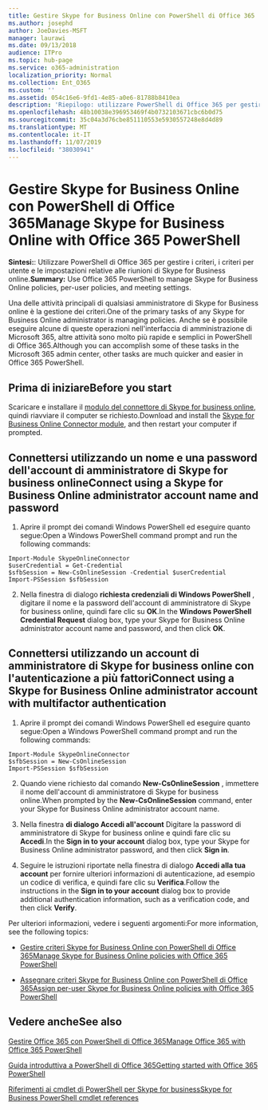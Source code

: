 ```yaml
---
title: Gestire Skype for Business Online con PowerShell di Office 365
ms.author: josephd
author: JoeDavies-MSFT
manager: laurawi
ms.date: 09/13/2018
audience: ITPro
ms.topic: hub-page
ms.service: o365-administration
localization_priority: Normal
ms.collection: Ent_O365
ms.custom: ''
ms.assetid: 054c16e6-9fd1-4e85-a0e6-81788b8410ea
description: 'Riepilogo: utilizzare PowerShell di Office 365 per gestire i criteri, i criteri per utente e le impostazioni relative alle riunioni di Skype for Business online.'
ms.openlocfilehash: 48b10038e396953469f4b0732103671cbc6b0d75
ms.sourcegitcommit: 35c04a3d76cbe851110553e5930557248e8d4d89
ms.translationtype: MT
ms.contentlocale: it-IT
ms.lasthandoff: 11/07/2019
ms.locfileid: "38030941"
---
```

# <a name="manage-skype-for-business-online-with-office-365-powershell"></a><span data-ttu-id="ff96f-103">Gestire Skype for Business Online con PowerShell di Office 365</span><span class="sxs-lookup"><span data-stu-id="ff96f-103">Manage Skype for Business Online with Office 365 PowerShell</span></span>

 <span data-ttu-id="ff96f-104">**Sintesi:**: Utilizzare PowerShell di Office 365 per gestire i criteri, i criteri per utente e le impostazioni relative alle riunioni di Skype for Business online.</span><span class="sxs-lookup"><span data-stu-id="ff96f-104">**Summary:** Use Office 365 PowerShell to manage Skype for Business Online policies, per-user policies, and meeting settings.</span></span>
  
<span data-ttu-id="ff96f-105">Una delle attività principali di qualsiasi amministratore di Skype for Business online è la gestione dei criteri.</span><span class="sxs-lookup"><span data-stu-id="ff96f-105">One of the primary tasks of any Skype for Business Online administrator is managing policies.</span></span> <span data-ttu-id="ff96f-106">Anche se è possibile eseguire alcune di queste operazioni nell'interfaccia di amministrazione di Microsoft 365, altre attività sono molto più rapide e semplici in PowerShell di Office 365.</span><span class="sxs-lookup"><span data-stu-id="ff96f-106">Although you can accomplish some of these tasks in the Microsoft 365 admin center, other tasks are much quicker and easier in Office 365 PowerShell.</span></span> 

## <a name="before-you-start"></a><span data-ttu-id="ff96f-107">Prima di iniziare</span><span class="sxs-lookup"><span data-stu-id="ff96f-107">Before you start</span></span>

<span data-ttu-id="ff96f-108">Scaricare e installare il [modulo del connettore di Skype for business online](https://www.microsoft.com/download/details.aspx?id=39366), quindi riavviare il computer se richiesto.</span><span class="sxs-lookup"><span data-stu-id="ff96f-108">Download and install the [Skype for Business Online Connector module](https://www.microsoft.com/download/details.aspx?id=39366), and then restart your computer if prompted.</span></span>


## <a name="connect-using-a-skype-for-business-online-administrator-account-name-and-password"></a><span data-ttu-id="ff96f-109">Connettersi utilizzando un nome e una password dell'account di amministratore di Skype for business online</span><span class="sxs-lookup"><span data-stu-id="ff96f-109">Connect using a Skype for Business Online administrator account name and password</span></span>

1. <span data-ttu-id="ff96f-110">Aprire il prompt dei comandi Windows PowerShell ed eseguire quanto segue:</span><span class="sxs-lookup"><span data-stu-id="ff96f-110">Open a Windows PowerShell command prompt and run the following commands:</span></span> 
    
  ```
  Import-Module SkypeOnlineConnector
  $userCredential = Get-Credential
  $sfbSession = New-CsOnlineSession -Credential $userCredential
  Import-PSSession $sfbSession
  ```

2. <span data-ttu-id="ff96f-111">Nella finestra di dialogo **richiesta credenziali di Windows PowerShell** , digitare il nome e la password dell'account di amministratore di Skype for business online, quindi fare clic su **OK**.</span><span class="sxs-lookup"><span data-stu-id="ff96f-111">In the **Windows PowerShell Credential Request** dialog box, type your Skype for Business Online administrator account name and password, and then click **OK**.</span></span>


## <a name="connect-using-a-skype-for-business-online-administrator-account-with-multifactor-authentication"></a><span data-ttu-id="ff96f-112">Connettersi utilizzando un account di amministratore di Skype for business online con l'autenticazione a più fattori</span><span class="sxs-lookup"><span data-stu-id="ff96f-112">Connect using a Skype for Business Online administrator account with multifactor authentication</span></span>

1. <span data-ttu-id="ff96f-113">Aprire il prompt dei comandi Windows PowerShell ed eseguire quanto segue:</span><span class="sxs-lookup"><span data-stu-id="ff96f-113">Open a Windows PowerShell command prompt and run the following commands:</span></span>

  ```
  Import-Module SkypeOnlineConnector
  $sfbSession = New-CsOnlineSession
  Import-PSSession $sfbSession
  ```

2. <span data-ttu-id="ff96f-114">Quando viene richiesto dal comando **New-CsOnlineSession** , immettere il nome dell'account di amministratore di Skype for business online.</span><span class="sxs-lookup"><span data-stu-id="ff96f-114">When prompted by the **New-CsOnlineSession** command, enter your Skype for Business Online administrator account name.</span></span>

3. <span data-ttu-id="ff96f-115">Nella finestra **di dialogo Accedi all'account** Digitare la password di amministratore di Skype for business online e quindi fare clic su **Accedi**.</span><span class="sxs-lookup"><span data-stu-id="ff96f-115">In the **Sign in to your account** dialog box, type your Skype for Business Online administrator password, and then click **Sign in**.</span></span>

4. <span data-ttu-id="ff96f-116">Seguire le istruzioni riportate nella finestra di dialogo **Accedi alla tua account** per fornire ulteriori informazioni di autenticazione, ad esempio un codice di verifica, e quindi fare clic su **Verifica**.</span><span class="sxs-lookup"><span data-stu-id="ff96f-116">Follow the instructions in the **Sign in to your account** dialog box to provide additional authentication information, such as a verification code, and then click **Verify**.</span></span>

<span data-ttu-id="ff96f-117">Per ulteriori informazioni, vedere i seguenti argomenti:</span><span class="sxs-lookup"><span data-stu-id="ff96f-117">For more information, see the following topics:</span></span>
  
- [<span data-ttu-id="ff96f-118">Gestire criteri Skype for Business Online con PowerShell di Office 365</span><span class="sxs-lookup"><span data-stu-id="ff96f-118">Manage Skype for Business Online policies with Office 365 PowerShell</span></span>](manage-skype-for-business-online-policies-with-office-365-powershell.md)
    
- [<span data-ttu-id="ff96f-119">Assegnare criteri Skype for Business Online con PowerShell di Office 365</span><span class="sxs-lookup"><span data-stu-id="ff96f-119">Assign per-user Skype for Business Online policies with Office 365 PowerShell</span></span>](assign-per-user-skype-for-business-online-policies-with-office-365-powershell.md)
    
## <a name="see-also"></a><span data-ttu-id="ff96f-120">Vedere anche</span><span class="sxs-lookup"><span data-stu-id="ff96f-120">See also</span></span>

[<span data-ttu-id="ff96f-121">Gestire Office 365 con PowerShell di Office 365</span><span class="sxs-lookup"><span data-stu-id="ff96f-121">Manage Office 365 with Office 365 PowerShell</span></span>](manage-office-365-with-office-365-powershell.md)
  
[<span data-ttu-id="ff96f-122">Guida introduttiva a PowerShell di Office 365</span><span class="sxs-lookup"><span data-stu-id="ff96f-122">Getting started with Office 365 PowerShell</span></span>](getting-started-with-office-365-powershell.md)

[<span data-ttu-id="ff96f-123">Riferimenti ai cmdlet di PowerShell per Skype for business</span><span class="sxs-lookup"><span data-stu-id="ff96f-123">Skype for Business PowerShell cmdlet references</span></span>](https://docs.microsoft.com/powershell/module/skype/?view=skype-ps)

